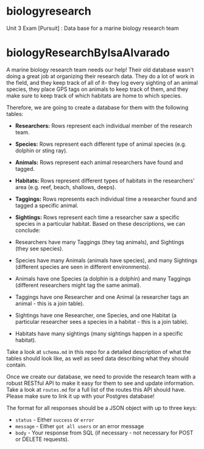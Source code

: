 # biologyresearch
Unit 3 Exam [Pursuit] :  Data base for a marine biology research team 
# biologyResearchByIsaAlvarado

A marine biology research team needs our help! Their old database wasn't doing a great job at organizing their research data. They do a lot of work in the field, and they keep track of all of it- they log every sighting of an animal species, they place GPS tags on animals to keep track of them, and they make sure to keep track of which habitats are home to which species.

Therefore, we are going to create a database for them with the following tables:

- **Researchers:**  Rows represent each individual member of the research team.

- **Species:**  Rows represent each different type of animal species (e.g. dolphin or sting ray).

- **Animals:**  Rows represent each animal researchers have found and tagged.

- **Habitats:** Rows represent different types of habitats in the researchers' area (e.g. reef, beach, shallows, deeps).

- **Taggings:** Rows represents each individual time a researcher found and tagged a specific animal.

- **Sightings:** Rows represent each time a researcher saw a specific species in a particular habitat.
Based on these descriptions, we can conclude:

- Researchers have many Taggings (they tag animals), and Sightings (they see species).

- Species have many Animals (animals have species), and many Sightings (different species are seen in different environments).

- Animals have one Species (a dolphin is a dolphin) and many Taggings (different researchers might tag the same animal).

- Taggings have one Researcher and one Animal (a researcher tags an animal - this is a join table).

- Sightings have one Researcher, one Species, and one Habitat (a particular researcher sees a species in a habitat - this is a join table).

- Habitats have many sightings (many sightings happen in a specific habitat).

Take a look at ```schema.md``` in this repo for a detailed description of what the tables should look like, as well as seed data describing what they should contain.

Once we create our database, we need to provide the research team with a robust RESTful API to make it easy for them to see and update information. Take a look at ```routes.md``` for a full list of the routes this API should have. Please make sure to link it up with your Postgres database!

The format for all responses should be a JSON object with up to three keys:

- ```status``` - Either ```success``` or ```error```
- ```message``` - Either ```got all users``` or an error message
- ```body``` - Your response from SQL (if necessary - not necessary for POST or DELETE requests).
